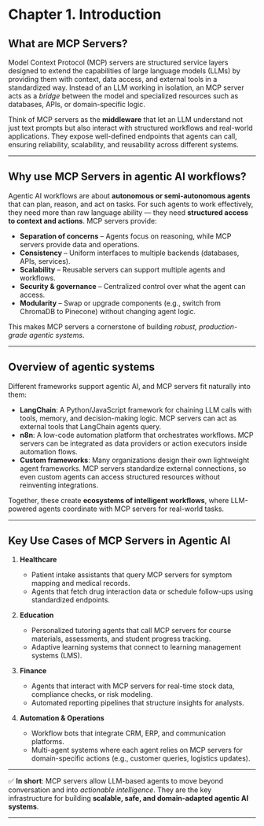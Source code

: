 # Chapter 1. Introduction

## What are MCP Servers?

Model Context Protocol (MCP) servers are structured service layers designed to extend the capabilities of large language models (LLMs) by providing them with context, data access, and external tools in a standardized way. Instead of an LLM working in isolation, an MCP server acts as a *bridge* between the model and specialized resources such as databases, APIs, or domain-specific logic.

Think of MCP servers as the **middleware** that let an LLM understand not just text prompts but also interact with structured workflows and real-world applications. They expose well-defined endpoints that agents can call, ensuring reliability, scalability, and reusability across different systems.

---

## Why use MCP Servers in agentic AI workflows?

Agentic AI workflows are about **autonomous or semi-autonomous agents** that can plan, reason, and act on tasks. For such agents to work effectively, they need more than raw language ability — they need **structured access to context and actions**. MCP servers provide:

* **Separation of concerns** – Agents focus on reasoning, while MCP servers provide data and operations.
* **Consistency** – Uniform interfaces to multiple backends (databases, APIs, services).
* **Scalability** – Reusable servers can support multiple agents and workflows.
* **Security & governance** – Centralized control over what the agent can access.
* **Modularity** – Swap or upgrade components (e.g., switch from ChromaDB to Pinecone) without changing agent logic.

This makes MCP servers a cornerstone of building *robust, production-grade agentic systems*.

---

## Overview of agentic systems

Different frameworks support agentic AI, and MCP servers fit naturally into them:

* **LangChain**: A Python/JavaScript framework for chaining LLM calls with tools, memory, and decision-making logic. MCP servers can act as external tools that LangChain agents query.
* **n8n**: A low-code automation platform that orchestrates workflows. MCP servers can be integrated as data providers or action executors inside automation flows.
* **Custom frameworks**: Many organizations design their own lightweight agent frameworks. MCP servers standardize external connections, so even custom agents can access structured resources without reinventing integrations.

Together, these create **ecosystems of intelligent workflows**, where LLM-powered agents coordinate with MCP servers for real-world tasks.

---

## Key Use Cases of MCP Servers in Agentic AI

1. **Healthcare**

   * Patient intake assistants that query MCP servers for symptom mapping and medical records.
   * Agents that fetch drug interaction data or schedule follow-ups using standardized endpoints.

2. **Education**

   * Personalized tutoring agents that call MCP servers for course materials, assessments, and student progress tracking.
   * Adaptive learning systems that connect to learning management systems (LMS).

3. **Finance**

   * Agents that interact with MCP servers for real-time stock data, compliance checks, or risk modeling.
   * Automated reporting pipelines that structure insights for analysts.

4. **Automation & Operations**

   * Workflow bots that integrate CRM, ERP, and communication platforms.
   * Multi-agent systems where each agent relies on MCP servers for domain-specific actions (e.g., customer queries, logistics updates).

---

✅ **In short**: MCP servers allow LLM-based agents to move beyond conversation and into *actionable intelligence*. They are the key infrastructure for building **scalable, safe, and domain-adapted agentic AI systems**.

---

